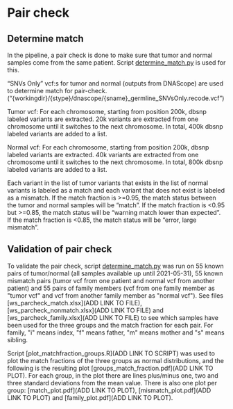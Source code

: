 # Pair check

## Determine match

In the pipeline, a pair check is done to make sure that tumor and normal samples come from the same patient. Script [determine_match.py](https://github.com/ClinicalGenomicsGBG/wgs_somatic/blob/master/workflows/scripts/determine_match.py) is used for this.

“SNVs Only” vcf:s for tumor and normal (outputs from DNAScope) are used to determine match for pair-check. (“{workingdir}/{stype}/dnascope/{sname}_germline_SNVsOnly.recode.vcf”)
 
Tumor vcf:
For each chromosome, starting from position 200k, dbsnp labeled variants are extracted. 20k variants are extracted from one chromosome until it switches to the next chromosome. In total, 400k dbsnp labeled variants are added to a list.
 
Normal vcf:
For each chromosome, starting from position 200k, dbsnp labeled variants are extracted. 40k variants are extracted from one chromosome until it switches to the next chromosome. In total, 800k dbsnp labeled variants are added to a list.
 
Each variant in the list of tumor variants that exists in the list of normal variants is labeled as a match and each variant that does not exist is labeled as a mismatch. If the match fraction is >=0.95, the match status between the tumor and normal samples will be “match”. If the match fraction is <0.95 but >=0.85, the match status will be “warning match lower than expected”. If the match fraction is <0.85, the match status will be “error, large mismatch”.

## Validation of pair check

To validate the pair check, script [determine_match.py](https://github.com/ClinicalGenomicsGBG/wgs_somatic/blob/master/workflows/scripts/determine_match.py) was run on 55 known pairs of tumor/normal (all samples available up until 2021-05-31), 55 known mismatch pairs (tumor vcf from one patient and normal vcf from another patient) and 55 pairs of family members (vcf from one family member as "tumor vcf" and vcf from another family member as "normal vcf"). See files [ws_parcheck_match.xlsx](ADD LINK TO FILE), [ws_parcheck_nonmatch.xlsx](ADD LINK TO FILE) and [ws_parcheck_family.xlsx](ADD LINK TO FILE) to see which samples have been used for the three groups and the match fraction for each pair. For family, "i" means index, "f" means father, "m" means mother and "s" means sibling. 

Script [plot_matchfraction_groups.R](ADD LINK TO SCRIPT) was used to plot the match fractions of the three groups as normal distributions, and the following is the resulting plot [groups_match_fraction.pdf](ADD LINK TO PLOT). For each group, in the plot there are lines plus/minus one, two and three standard deviations from the mean value. There is also one plot per group: [match_plot.pdf](ADD LINK TO PLOT), [mismatch_plot.pdf](ADD LINK TO PLOT) and [family_plot.pdf](ADD LINK TO PLOT).
